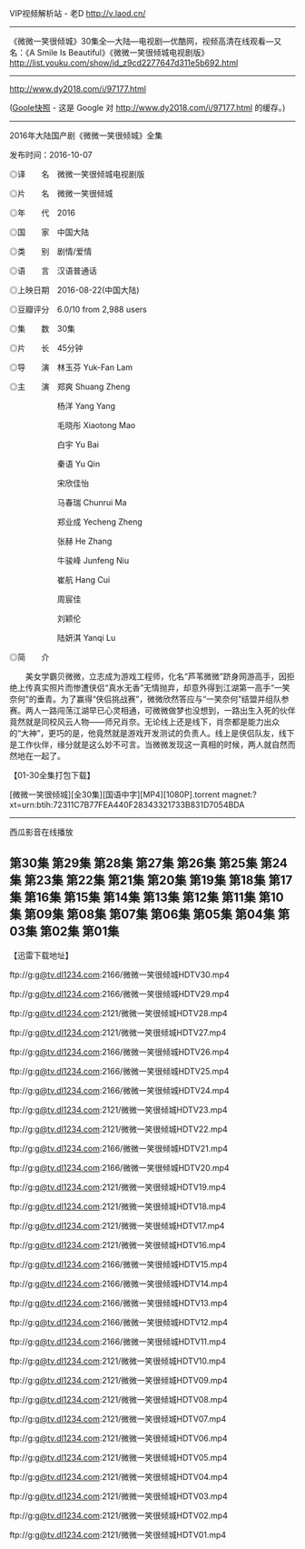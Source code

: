 VIP视频解析站 - 老D
http://v.laod.cn/

-----------------------------------------
《微微一笑很倾城》30集全—大陆—电视剧—优酷网，视频高清在线观看—又名：《A Smile Is Beautiful》《微微一笑很倾城电视剧版》
http://list.youku.com/show/id_z9cd2277647d311e5b692.html
 
-----------------------------------------
http://www.dy2018.com/i/97177.html 

([Goole快照](https://webcache.googleusercontent.com/search?q=cache:x9Ku13oVGgcJ:www.dy2018.com/i/97177.html+&cd=1&hl=zh-CN&ct=clnk) - 这是 Google 对 http://www.dy2018.com/i/97177.html 的缓存。)

 
-----------------------------------------
2016年大陆国产剧《微微一笑很倾城》全集

发布时间：2016-10-07

◎译　　名　微微一笑很倾城电视剧版

◎片　　名　微微一笑很倾城

◎年　　代　2016

◎国　　家　中国大陆

◎类　　别　剧情/爱情

◎语　　言　汉语普通话

◎上映日期　2016-08-22(中国大陆)

◎豆瓣评分　6.0/10 from 2,988 users

◎集　　数　30集

◎片　　长　45分钟

◎导　　演　林玉芬 Yuk-Fan Lam

◎主　　演　郑爽 Shuang Zheng

　　　　　　杨洋 Yang Yang

　　　　　　毛晓彤 Xiaotong Mao

　　　　　　白宇 Yu Bai

　　　　　　秦语 Yu Qin

　　　　　　宋欣佳怡

　　　　　　马春瑞 Chunrui Ma

　　　　　　郑业成 Yecheng Zheng

　　　　　　张赫 He Zhang

　　　　　　牛骏峰 Junfeng Niu

　　　　　　崔航 Hang Cui

　　　　　　周宸佳

　　　　　　刘颖伦

　　　　　　陆妍淇 Yanqi Lu

 

◎简　　介

 

　　美女学霸贝微微，立志成为游戏工程师，化名“芦苇微微”跻身网游高手，因拒绝上传真实照片而惨遭侠侣“真水无香”无情抛弃，却意外得到江湖第一高手“一笑奈何”的垂青。为了赢得“侠侣挑战赛”，微微欣然答应与“一笑奈何”结盟并组队参赛。两人一路闯荡江湖早已心灵相通，可微微做梦也没想到，一路出生入死的伙伴竟然就是同校风云人物——师兄肖奈。无论线上还是线下，肖奈都是能力出众的“大神”，更巧的是，他竟然就是游戏开发测试的负责人。线上是侠侣队友，线下是工作伙伴，缘分就是这么妙不可言。当微微发现这一真相的时候，两人就自然而然地在一起了。

 

【01-30全集打包下载】

[微微一笑很倾城][全30集][国语中字][MP4][1080P].torrent
magnet:?xt=urn:btih:72311C7B77FEA440F28343321733B831D7054BDA

----------------------
西瓜影音在线播放

第30集
第29集
第28集
第27集
第26集
第25集
第24集
第23集
第22集
第21集
第20集
第19集
第18集
第17集
第16集
第15集
第14集
第13集
第12集
第11集
第10集
第09集
第08集
第07集
第06集
第05集
第04集
第03集
第02集
第01集
----------------------

【迅雷下载地址】
 
ftp://g:g@tv.dl1234.com:2166/微微一笑很倾城HDTV30.mp4
 
ftp://g:g@tv.dl1234.com:2166/微微一笑很倾城HDTV29.mp4
 
ftp://g:g@tv.dl1234.com:2121/微微一笑很倾城HDTV28.mp4
 
ftp://g:g@tv.dl1234.com:2121/微微一笑很倾城HDTV27.mp4
 
ftp://g:g@tv.dl1234.com:2166/微微一笑很倾城HDTV26.mp4
 
ftp://g:g@tv.dl1234.com:2166/微微一笑很倾城HDTV25.mp4
 
ftp://g:g@tv.dl1234.com:2166/微微一笑很倾城HDTV24.mp4
 
ftp://g:g@tv.dl1234.com:2121/微微一笑很倾城HDTV23.mp4
 
ftp://g:g@tv.dl1234.com:2121/微微一笑很倾城HDTV22.mp4
 
ftp://g:g@tv.dl1234.com:2166/微微一笑很倾城HDTV21.mp4
 
ftp://g:g@tv.dl1234.com:2166/微微一笑很倾城HDTV20.mp4
 
ftp://g:g@tv.dl1234.com:2121/微微一笑很倾城HDTV19.mp4
 
ftp://g:g@tv.dl1234.com:2121/微微一笑很倾城HDTV18.mp4
 
ftp://g:g@tv.dl1234.com:2121/微微一笑很倾城HDTV17.mp4
 
ftp://g:g@tv.dl1234.com:2121/微微一笑很倾城HDTV16.mp4
 
ftp://g:g@tv.dl1234.com:2166/微微一笑很倾城HDTV15.mp4
 
ftp://g:g@tv.dl1234.com:2166/微微一笑很倾城HDTV14.mp4
 
ftp://g:g@tv.dl1234.com:2166/微微一笑很倾城HDTV13.mp4
 
ftp://g:g@tv.dl1234.com:2166/微微一笑很倾城HDTV12.mp4
 
ftp://g:g@tv.dl1234.com:2166/微微一笑很倾城HDTV11.mp4
 
ftp://g:g@tv.dl1234.com:2121/微微一笑很倾城HDTV10.mp4
 
ftp://g:g@tv.dl1234.com:2121/微微一笑很倾城HDTV09.mp4
 
ftp://g:g@tv.dl1234.com:2121/微微一笑很倾城HDTV08.mp4
 
ftp://g:g@tv.dl1234.com:2121/微微一笑很倾城HDTV07.mp4
 
ftp://g:g@tv.dl1234.com:2121/微微一笑很倾城HDTV06.mp4
 
ftp://g:g@tv.dl1234.com:2121/微微一笑很倾城HDTV05.mp4
 
ftp://g:g@tv.dl1234.com:2121/微微一笑很倾城HDTV04.mp4
 
ftp://g:g@tv.dl1234.com:2121/微微一笑很倾城HDTV03.mp4
 
ftp://g:g@tv.dl1234.com:2121/微微一笑很倾城HDTV02.mp4
 
ftp://g:g@tv.dl1234.com:2121/微微一笑很倾城HDTV01.mp4
